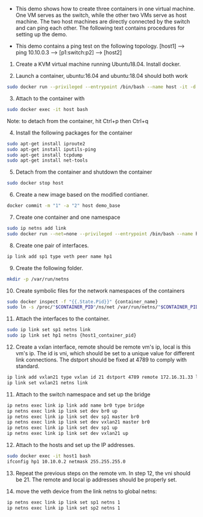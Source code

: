 * This demo shows how to create three containers in one virtual machine. One VM 
  serves as the switch, while the other two VMs serve as host machine. The two
  host machines are directly connected by the switch and can ping each other.
  The following text contains procedures for setting up the demo.

* This demo contains a ping test on the following topology.
[host1] --> ping 10.10.0.3 --> [p1:switch:p2] --> [host2]

1. Create a KVM virtual machine running Ubuntu18.04. Install docker.

2. Launch a container, ubuntu:16.04 and ubuntu:18.04 should both work
```bash
sudo docker run --privileged --entrypoint /bin/bash --name host -it -d ubuntu:16.04
```

3. Attach to the container with
```bash
sudo docker exec -it host bash
```
Note: to detach from the container, hit Ctrl+p then Ctrl+q

4. Install the following packages for the container
```bash
sudo apt-get install iproute2
sudo apt-get install iputils-ping
sudo apt-get install tcpdump
sudo apt-get install net-tools
```

5. Detach from the container and shutdown the container
```bash
sudo docker stop host
```

6. Create a new image based on the modified contianer.
```bash
docker commit -m "1" -a "2" host demo_base
```

7. Create one container and one namespace
```bash
sudo ip netns add link
sudo docker run --net=none --privileged --entrypoint /bin/bash --name host1 -it -d demo_base
```

8. Create one pair of interfaces.
```bash
ip link add sp1 type veth peer name hp1
```

9. Create the following folder.
```bash
mkdir -p /var/run/netns
```

10. Create symbolic files for the network namespaces of the containers
```bash
sudo docker inspect -f "{{.State.Pid}}" {container_name}
sudo ln -s /proc/"$CONTAINER_PID"/ns/net /var/run/netns/"$CONTAINER_PID"
```

11. Attach the interfaces to the container.
```bash
sudo ip link set sp1 netns link
sudo ip link set hp1 netns {host1_container_pid}
```

12. Create a vxlan interface, remote should be remote vm's ip, local is this vm's ip.
The id is vni, which should be set to a unique value for different link connections.
The dstport should be fixed at 4789 to comply with standard.
```bash
ip link add vxlan21 type vxlan id 21 dstport 4789 remote 172.16.31.33 local 172.16.31.18
ip link set vxlan21 netns link
```

11. Attach to the switch namespace and set up the bridge
```bash
ip netns exec link ip link add name br0 type bridge
ip netns exec link ip link set dev br0 up
ip netns exec link ip link set dev sp1 master br0
ip netns exec link ip link set dev vxlan21 master br0
ip netns exec link ip link set dev sp1 up
ip netns exec link ip link set dev vxlan21 up
```

12. Attach to the hosts and set up the IP addresses.
```bash
sudo docker exec -it host1 bash
ifconfig hp1 10.10.0.2 netmask 255.255.255.0
```

13. Repeat the previous steps on the remote vm. In step 12, the vni should be 21. The remote and 
local ip addresses should be properly set.

15. move the veth device from the link netns to global netns:
```bash
ip netns exec link ip link set sp1 netns 1
ip netns exec link ip link set sp2 netns 1
```
